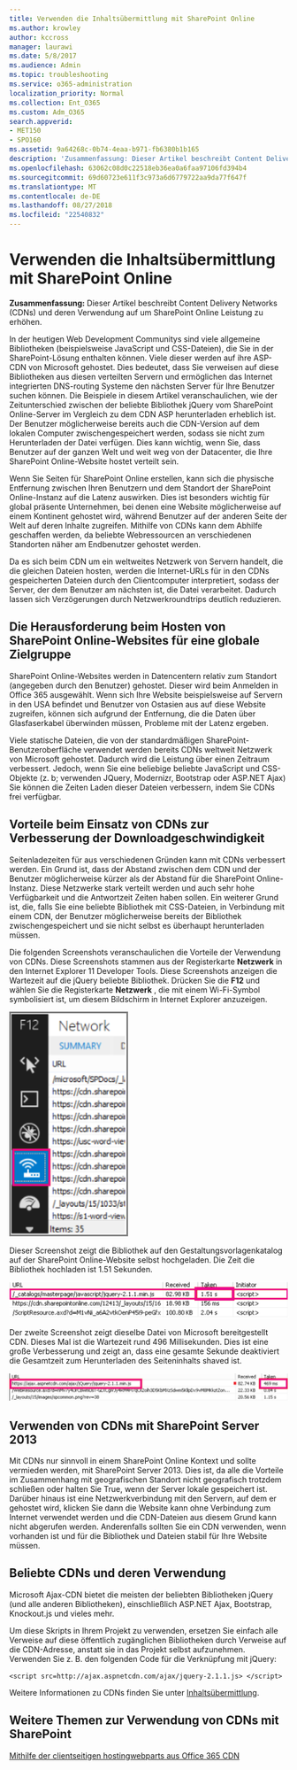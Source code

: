```yaml
---
title: Verwenden die Inhaltsübermittlung mit SharePoint Online
ms.author: krowley
author: kccross
manager: laurawi
ms.date: 5/8/2017
ms.audience: Admin
ms.topic: troubleshooting
ms.service: o365-administration
localization_priority: Normal
ms.collection: Ent_O365
ms.custom: Adm_O365
search.appverid:
- MET150
- SPO160
ms.assetid: 9a64268c-0b74-4eaa-b971-fb6380b1b165
description: 'Zusammenfassung: Dieser Artikel beschreibt Content Delivery Networks (CDNs) und deren Verwendung auf um SharePoint Online Leistung zu erhöhen.'
ms.openlocfilehash: 63062c08d0c22518eb36ea0a6faa97106fd394b4
ms.sourcegitcommit: 69d60723e611f3c973a6d6779722aa9da77f647f
ms.translationtype: MT
ms.contentlocale: de-DE
ms.lasthandoff: 08/27/2018
ms.locfileid: "22540832"
---
```

# <a name="using-content-delivery-networks-with-sharepoint-online"></a>Verwenden die Inhaltsübermittlung mit SharePoint Online

 **Zusammenfassung:** Dieser Artikel beschreibt Content Delivery Networks (CDNs) und deren Verwendung auf um SharePoint Online Leistung zu erhöhen. 
  
In der heutigen Web Development Communitys sind viele allgemeine Bibliotheken (beispielsweise JavaScript und CSS-Dateien), die Sie in der SharePoint-Lösung enthalten können. Viele dieser werden auf ihre ASP-CDN von Microsoft gehostet. Dies bedeutet, dass Sie verweisen auf diese Bibliotheken aus diesen verteilten Servern und ermöglichen das Internet integrierten DNS-routing Systeme den nächsten Server für Ihre Benutzer suchen können. Die Beispiele in diesem Artikel veranschaulichen, wie der Zeitunterschied zwischen der beliebte Bibliothek jQuery vom SharePoint Online-Server im Vergleich zu dem CDN ASP herunterladen erheblich ist. Der Benutzer möglicherweise bereits auch die CDN-Version auf dem lokalen Computer zwischengespeichert werden, sodass sie nicht zum Herunterladen der Datei verfügen. Dies kann wichtig, wenn Sie, dass Benutzer auf der ganzen Welt und weit weg von der Datacenter, die Ihre SharePoint Online-Website hostet verteilt sein.
  
Wenn Sie Seiten für SharePoint Online erstellen, kann sich die physische Entfernung zwischen Ihren Benutzern und dem Standort der SharePoint Online-Instanz auf die Latenz auswirken. Dies ist besonders wichtig für global präsente Unternehmen, bei denen eine Website möglicherweise auf einem Kontinent gehostet wird, während Benutzer auf der anderen Seite der Welt auf deren Inhalte zugreifen. Mithilfe von CDNs kann dem Abhilfe geschaffen werden, da beliebte Webressourcen an verschiedenen Standorten näher am Endbenutzer gehostet werden.
  
Da es sich beim CDN um ein weltweites Netzwerk von Servern handelt, die die gleichen Dateien hosten, werden die Internet-URLs für in den CDNs gespeicherten Dateien durch den Clientcomputer interpretiert, sodass der Server, der dem Benutzer am nächsten ist, die Datei verarbeitet. Dadurch lassen sich Verzögerungen durch Netzwerkroundtrips deutlich reduzieren.
  
## <a name="the-challenge-of-hosting-sharepoint-online-sites-for-a-global-audience"></a>Die Herausforderung beim Hosten von SharePoint Online-Websites für eine globale Zielgruppe

SharePoint Online-Websites werden in Datencentern relativ zum Standort (angegeben durch den Benutzer) gehostet. Dieser wird beim Anmelden in Office 365 ausgewählt. Wenn sich Ihre Website beispielsweise auf Servern in den USA befindet und Benutzer von Ostasien aus auf diese Website zugreifen, können sich aufgrund der Entfernung, die die Daten über Glasfaserkabel überwinden müssen, Probleme mit der Latenz ergeben.
  
Viele statische Dateien, die von der standardmäßigen SharePoint-Benutzeroberfläche verwendet werden bereits CDNs weltweit Netzwerk von Microsoft gehostet. Dadurch wird die Leistung über einen Zeitraum verbessert. Jedoch, wenn Sie eine beliebige beliebte JavaScript und CSS-Objekte (z. b; verwenden JQuery, Modernizr, Bootstrap oder ASP.NET Ajax) Sie können die Zeiten Laden dieser Dateien verbessern, indem Sie CDNs frei verfügbar.
  
## <a name="advantages-of-using-cdns-to-improve-download-speed"></a>Vorteile beim Einsatz von CDNs zur Verbesserung der Downloadgeschwindigkeit

Seitenladezeiten für aus verschiedenen Gründen kann mit CDNs verbessert werden. Ein Grund ist, dass der Abstand zwischen dem CDN und der Benutzer möglicherweise kürzer als der Abstand für die SharePoint Online-Instanz. Diese Netzwerke stark verteilt werden und auch sehr hohe Verfügbarkeit und die Antwortzeit Zeiten haben sollen. Ein weiterer Grund ist, die, falls Sie eine beliebte Bibliothek mit CSS-Dateien, in Verbindung mit einem CDN, der Benutzer möglicherweise bereits der Bibliothek zwischengespeichert und sie nicht selbst es überhaupt herunterladen müssen.
  
Die folgenden Screenshots veranschaulichen die Vorteile der Verwendung von CDNs. Diese Screenshots stammen aus der Registerkarte **Netzwerk** in den Internet Explorer 11 Developer Tools. Diese Screenshots anzeigen die Wartezeit auf die jQuery beliebte Bibliothek. Drücken Sie die **F12** und wählen Sie die Registerkarte **Netzwerk** , die mit einem Wi-Fi-Symbol symbolisiert ist, um diesem Bildschirm in Internet Explorer anzuzeigen. 
  
![Screenshot des F12-Netzwerks](media/930541fd-af9b-434a-ae18-7bda867be128.png)
  
Dieser Screenshot zeigt die Bibliothek auf den Gestaltungsvorlagenkatalog auf der SharePoint Online-Website selbst hochgeladen. Die Zeit die Bibliothek hochladen ist 1.51 Sekunden.
  
![Screenshot der Ladezeit von 1,51 s](media/64225c79-fa53-480f-81cd-0d351674320e.png)
  
Der zweite Screenshot zeigt dieselbe Datei von Microsoft bereitgestellt CDN. Dieses Mal ist die Wartezeit rund 496 Millisekunden. Dies ist eine große Verbesserung und zeigt an, dass eine gesamte Sekunde deaktiviert die Gesamtzeit zum Herunterladen des Seiteninhalts shaved ist.
  
![Screenshot der Ladezeiten in 469 ms](media/6a553cc3-25a0-42c1-aae7-4aebbc2eb4c3.png)
  
## <a name="using-cdns-with-sharepoint-server-2013"></a>Verwenden von CDNs mit SharePoint Server 2013

Mit CDNs nur sinnvoll in einem SharePoint Online Kontext und sollte vermieden werden, mit SharePoint Server 2013. Dies ist, da alle die Vorteile im Zusammenhang mit geografischen Standort nicht geografisch trotzdem schließen oder halten Sie True, wenn der Server lokale gespeichert ist. Darüber hinaus ist eine Netzwerkverbindung mit den Servern, auf dem er gehostet wird, klicken Sie dann die Website kann ohne Verbindung zum Internet verwendet werden und die CDN-Dateien aus diesem Grund kann nicht abgerufen werden. Anderenfalls sollten Sie ein CDN verwenden, wenn vorhanden ist und für die Bibliothek und Dateien stabil für Ihre Website müssen.
  
## <a name="popular-cdns-and-how-to-use-them"></a>Beliebte CDNs und deren Verwendung

Microsoft Ajax-CDN bietet die meisten der beliebten Bibliotheken jQuery (und alle anderen Bibliotheken), einschließlich ASP.NET Ajax, Bootstrap, Knockout.js und vieles mehr.
  
Um diese Skripts in Ihrem Projekt zu verwenden, ersetzen Sie einfach alle Verweise auf diese öffentlich zugänglichen Bibliotheken durch Verweise auf die CDN-Adresse, anstatt sie in das Projekt selbst aufzunehmen. Verwenden Sie z. B. den folgenden Code für die Verknüpfung mit jQuery:
  
```
<script src=http://ajax.aspnetcdn.com/ajax/jquery-2.1.1.js> </script>
```

Weitere Informationen zu CDNs finden Sie unter [Inhaltsübermittlung](content-delivery-networks.md).
  
## <a name="more-topics-about-using-cdns-with-sharepoint"></a>Weitere Themen zur Verwendung von CDNs mit SharePoint

[Mithilfe der clientseitigen hostingwebparts aus Office 365 CDN](https://dev.office.com/sharepoint/docs/spfx/web-parts/get-started/hosting-webpart-from-office-365-cdn)
  

